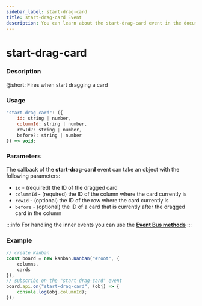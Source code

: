 ```yaml
---
sidebar_label: start-drag-card
title: start-drag-card Event
description: You can learn about the start-drag-card event in the documentation of the DHTMLX JavaScript Kanban library. Browse developer guides and API reference, try out code examples and live demos, and download a free 30-day evaluation version of DHTMLX Kanban.
---
```


# start-drag-card

### Description

@short: Fires when start dragging a card

### Usage

~~~jsx {}
"start-drag-card": ({
    id: string | number,
    columnId: string | number,
    rowId?: string | number,
    before?: string | number
}) => void;
~~~

### Parameters

The callback of the **start-drag-card** event can take an object with the following parameters:

- `id` - (required) the ID of the dragged card
- `columnId` - (required) the ID of the column where the card currently is
- `rowId` - (optional)  the ID of the row where the card currently is
- `before` - (optional) the ID of a card that is currently after the dragged card in the column

:::info
For handling the inner events you can use the [**Event Bus methods**](api/api_overview.md/#event-bus-methods)
:::

### Example

~~~jsx {7-9}
// create Kanban
const board = new kanban.Kanban("#root", {
	columns,
	cards
});
// subscribe on the "start-drag-card" event
board.api.on("start-drag-card", (obj) => {
	console.log(obj.columnId);
});
~~~
